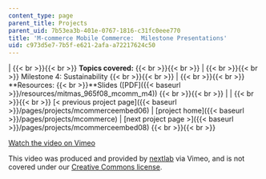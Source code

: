```yaml
---
content_type: page
parent_title: Projects
parent_uid: 7b53ea3b-401e-0767-1816-c31fc0eee770
title: 'M-commerce Mobile Commerce:  Milestone Presentations'
uid: c973d5e7-7b5f-e621-2afa-a72217624c50
---
```


|  {{< br >}}{{< br >}} **Topics covered:** {{< br >}}{{< br >}}  |  {{< br >}}{{< br >}} Milestone 4: Sustainability {{< br >}}{{< br >}}  |  {{< br >}}{{< br >}} **Resources:  {{< br >}}**Slides ([PDF]({{< baseurl >}}/resources/mitmas_965f08_mcomm_m4)) {{< br >}}{{< br >}}  |
|  {{< br >}}{{< br >}} [< previous project page]({{< baseurl >}}/pages/projects/mcommerceembed06) &#124; [project home]({{< baseurl >}}/pages/projects/mcommerce) &#124; [next project page >]({{< baseurl >}}/pages/projects/mcommerceembed08) {{< br >}}{{< br >}}  

[Watch the video on Vimeo](http://vimeo.com/moogaloop.swf?clip_id=3187212&server=vimeo.com&show_title=0&show_byline=0&show_portrait=0&color=&fullscreen=0&group_id=)

This video was produced and provided by [nextlab](http://vimeo.com/nextlab) via Vimeo, and is not covered under our [Creative Commons license](/terms/#cc).